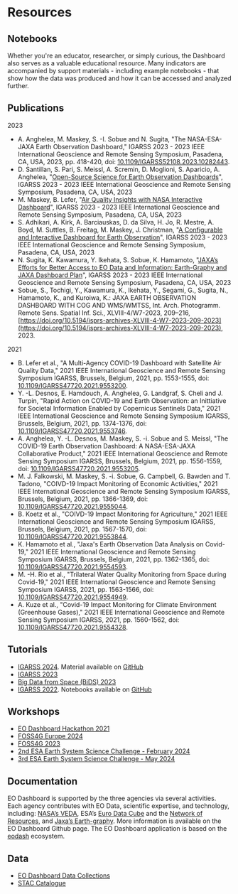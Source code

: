 <script client-only>
  if(window && !customElements.get('eox-itemfilter')) import("@eox/itemfilter");
</script>

<script setup>
  import { ref, onMounted } from 'vue';
  import { withBase, useRouter } from 'vitepress';

  const router = useRouter();
  const items = ref([]);

  const filterProps = [{
    "keys": [
      "title",
      "subtitle",
    ],
    "title": "Search",
    "type": "text",
    "placeholder": "Search in title...",
    "expanded": true
  }
  ];

  onMounted(async () => {
    try {
      const response = await fetch('https://esa-eodashboards.github.io/eodashboard-notebooks/notebooks.json');
      const results = await response.json();
      results.forEach((res)=>{
        if (res.image.startsWith('build')){
          // Adapt image urls in case locally built and not absolute
          res.image = 'https://esa-eodashboards.github.io/eodashboard-notebooks/'+res.image
        }
        });
      items.value = results;

    } catch (error) {
      console.error('Error fetching JSON:', error);
    }
  });

  // Click event handler
  const handleResultClick = (evt) => {
    router.go(withBase(`/notebook?id=${evt.detail.link}`));
  };
</script>

# Resources

## Notebooks

Whether you're an educator, researcher, or simply curious, the Dashboard also serves as a valuable educational resource. Many indicators are accompanied by support materials - including example notebooks - that show how the data was produced and how it can be accessed and analyzed further. 

<client-only>
  <eox-itemfilter
    :items="items"
    titleProperty="title"
    imageProperty="image"
    subTitleProperty="subtitle"
    :filterProperties="filterProps"
    resultType="cards"
    @select="handleResultClick"
  ></eox-itemfilter>
</client-only>


## Publications

2023

  - A. Anghelea, M. Maskey, S. -I. Sobue and N. Sugita, "The NASA-ESA-JAXA Earth Observation Dashboard," IGARSS 2023 - 2023 IEEE International Geoscience and Remote Sensing Symposium, Pasadena, CA, USA, 2023, pp. 418-420, doi: [10.1109/IGARSS52108.2023.10282443](https://doi.org/10.1109/IGARSS52108.2023.10282443).
  - D. Santillan, S. Pari, S. Meissl, A. Scremin, D. Moglioni, S. Aparicio, A. Anghelea, "[Open-Source Science for Earth Observation Dashboards](https://2023.ieeeigarss.org/view_paper.php?PaperNum=3498)", IGARSS 2023 - 2023 IEEE International Geoscience and Remote Sensing Symposium, Pasadena, CA, USA, 2023
  - M. Maskey, B. Lefer, "[Air Quality Insights with NASA Interactive Dashboard](https://2023.ieeeigarss.org/view_paper.php?PaperNum=3485)", IGARSS 2023 - 2023 IEEE International Geoscience and Remote Sensing Symposium, Pasadena, CA, USA, 2023
  - S. Adhikari, A. Kirk, A. Barciauskas, D. da Silva, H. Jo, R. Mestre, A. Boyd, M. Suttles, B. Freitag, M. Maskey, J. Christman, "[A Configurable and Interactive Dashboard for Earth Observation](https://2023.ieeeigarss.org/view_paper.php?PaperNum=5280)", IGARSS 2023 - 2023 IEEE International Geoscience and Remote Sensing Symposium, Pasadena, CA, USA, 2023
  - N. Sugita, K. Kawamura, Y. Ikehata, S. Sobue, K. Hamamoto, "[JAXA’s Efforts for Better Access to EO Data and Information: Earth-Graphy and JAXA Dashboard Plan](https://2023.ieeeigarss.org/view_paper.php?PaperNum=3485#top)", IGARSS 2023 - 2023 IEEE International Geoscience and Remote Sensing Symposium, Pasadena, CA, USA, 2023
  - Sobue, S., Tochigi, Y., Kawamura, K., Ikehata, Y., Segami, G., Sugita, N., Hamamoto, K., and Kuroiwa, K.: JAXA EARTH OBSERVATION DASHBOARD WITH COG AND WMS/WMTSS, Int. Arch. Photogramm. Remote Sens. Spatial Inf. Sci., XLVIII-4/W7-2023, 209–216, [https://doi.org/10.5194/isprs-archives-XLVIII-4-W7-2023-209-2023](https://doi.org/10.5194/isprs-archives-XLVIII-4-W7-2023-209-2023), 2023.

2021

  - B. Lefer et al., "A Multi-Agency COVID-19 Dashboard with Satellite Air Quality Data," 2021 IEEE International Geoscience and Remote Sensing Symposium IGARSS, Brussels, Belgium, 2021, pp. 1553-1555, doi: [10.1109/IGARSS47720.2021.9553200](https://ieeexplore.ieee.org/document/9553200).
  - Y. -L. Desnos, E. Hamdouch, A. Anghelea, G. Landgraf, S. Cheli and J. Turpin, "Rapid Action on COVID-19 and Earth Observation: an Inittiative for Societal Information Enabled by Copernicus Sentinels Data," 2021 IEEE International Geoscience and Remote Sensing Symposium IGARSS, Brussels, Belgium, 2021, pp. 1374-1376, doi: [10.1109/IGARSS47720.2021.9553746](https://ieeexplore.ieee.org/document/9553746).
  - A. Anghelea, Y. -L. Desnos, M. Maskey, S. -i. Sobue and S. Meissl, "The COVID-19 Earth Observation Dashboard: A NASA-ESA-JAXA Collaborative Product," 2021 IEEE International Geoscience and Remote Sensing Symposium IGARSS, Brussels, Belgium, 2021, pp. 1556-1559, doi: [10.1109/IGARSS47720.2021.9553205](https://ieeexplore.ieee.org/document/9553205).
  - M. J. Falkowski, M. Maskey, S. -i. Sobue, G. Campbell, G. Bawden and T. Tadono, "COIVD-19 Impact Monitoring of Economic Activities," 2021 IEEE International Geoscience and Remote Sensing Symposium IGARSS, Brussels, Belgium, 2021, pp. 1366-1369, doi: [10.1109/IGARSS47720.2021.9555044](https://ieeexplore.ieee.org/document/9555044).
  - B. Koetz et al., "COIVD-19 Impact Monitoring for Agriculture," 2021 IEEE International Geoscience and Remote Sensing Symposium IGARSS, Brussels, Belgium, 2021, pp. 1567-1570, doi: [10.1109/IGARSS47720.2021.9553844](https://ieeexplore.ieee.org/document/9553844).
  - K. Hamamoto et al., "Jaxa's Earth Observation Data Analysis on Covid-19," 2021 IEEE International Geoscience and Remote Sensing Symposium IGARSS, Brussels, Belgium, 2021, pp. 1362-1365, doi: [10.1109/IGARSS47720.2021.9554593](https://ieeexplore.ieee.org/document/9554593).
  - M. -H. Rio et al., "Trilateral Water Quality Monitoring from Space during Covid-19," 2021 IEEE International Geoscience and Remote Sensing Symposium IGARSS, 2021, pp. 1563-1566, doi: [10.1109/IGARSS47720.2021.9554949](https://ieeexplore.ieee.org/document/9554949).
  - A. Kuze et al., "Covid-19 Impact Monitoring for Climate Environment (Greenhouse Gases)," 2021 IEEE International Geoscience and Remote Sensing Symposium IGARSS, 2021, pp. 1560-1562, doi: [10.1109/IGARSS47720.2021.9554328](https://ntrs.nasa.gov/api/citations/20240000406/downloads/IGARSS2021GHG-Dashboard-%20revision511-1.pdf).

## Tutorials

* [IGARSS 2024](https://www.2024.ieeeigarss.org/tutorials.php#tut10). Material available on [GitHub](https://github.com/eurodatacube/2024-IGARSS-EODashboard)
* [IGARSS 2023](https://2023.ieeeigarss.org/tutorials.php#tut111)
* [Big Data from Space (BiDS) 2023](https://www.bigdatafromspace2023.org/satellite-events)
* [IGARSS 2022](https://igarss2022.org/tutorials.php#tut14). Notebooks available on [GitHub](https://github.com/eurodatacube/notebooks/tree/master/notebooks/contributions/IGARSS2022)

## Workshops

* [EO Dashboard Hackathon 2021](https://www.eodashboardhackathon.org/)
* [FOSS4G Europe 2024](https://talks.osgeo.org/foss4g-europe-2024-workshops/talk/8S3KEA/)
* [FOSS4G 2023](https://talks.osgeo.org/foss4g-2023-workshop/talk/8P89WS/)
* [2nd ESA Earth System Science Challenge - February 2024](https://sciencehub.esa.int/2024/02/08/the-2nd-earth-system-science-workshop-at-esrin-science-hub/)
* [3rd ESA Earth System Science Challenge - May 2024](https://sciencehub.esa.int/2024/05/09/3rd-earth-system-science-challenge/)

## Documentation

EO Dashboard is supported by the three agencies via several activities. Each agency contributes with EO Data, scientific expertise, and technology, including: [NASA’s VEDA](https://www.earthdata.nasa.gov/dashboard/), ESA’s [Euro Data Cube](https://eurodatacube.com) and the [Network of Resources](https://nor-discover.org), and [Jaxa’s Earth-graphy](https://earth.jaxa.jp/en/).
More information is available on the EO Dashboard Github page.
The EO Dashboard application is based on the [eodash](https://eodash.org/) ecosystem.

## Data

* [EO Dashboard Data Collections](https://github.com/ESA-eodashboards/eodashboard-catalog/tree/main/collections)
* [STAC Catalogue](https://radiantearth.github.io/stac-browser/#/external/ESA-eodashboards.github.io/eodashboard-catalog/trilateral/catalog.json?.language=en)
